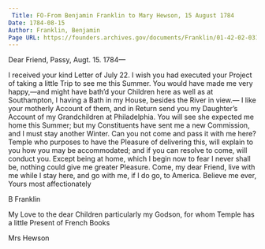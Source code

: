 ```yaml
---
 Title: FO-From Benjamin Franklin to Mary Hewson, 15 August 1784
Date: 1784-08-15
Author: Franklin, Benjamin
Page URL: https://founders.archives.gov/documents/Franklin/01-42-02-0312
---
```




Dear Friend,
Passy, Augt. 15. 1784—

I received your kind Letter of July 22. I wish you had executed your Project of taking a little Trip to see me this Summer. You would have made me very happy,—and might have bath’d your Children here as well as at Southampton, I having a Bath in my House, besides the River in view.— I like your motherly Account of them, and in Return send you my Daughter’s Account of my Grandchildren at Philadelphia. You will see she expected me home this Summer; but my Constituents have sent me a new Commission, and I must stay another Winter. Can you not come and pass it with me here? Temple who purposes to have the Pleasure of delivering this, will explain to you how you may be accommodated; and if you can resolve to come, will conduct you. Except being at home, which I begin now to fear I never shall be, nothing could give me greater Pleasure. Come, my dear Friend, live with me while I stay here, and go with me, if I do go, to America. Believe me ever, Yours most affectionately

B Franklin



My Love to the dear Children particularly my Godson, for whom Temple has a little Present of French Books

Mrs Hewson



